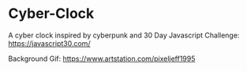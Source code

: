 # Cyber-Clock
A cyber clock inspired by cyberpunk and 30 Day Javascript Challenge: https://javascript30.com/

Background Gif: https://www.artstation.com/pixeljeff1995
